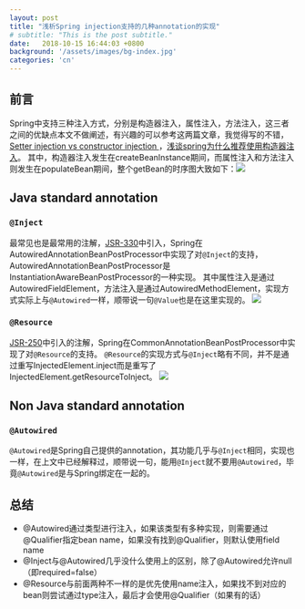 ```yaml
---
layout: post
title: "浅析Spring injection支持的几种annotation的实现"
# subtitle: "This is the post subtitle."
date:   2018-10-15 16:44:03 +0800
background: '/assets/images/bg-index.jpg'
categories: 'cn'
---
```


## 前言
Spring中支持三种注入方式，分别是构造器注入，属性注入，方法注入，这三者之间的优缺点本文不做阐述，有兴趣的可以参考这两篇文章，我觉得写的不错，[Setter injection vs constructor injection ](https://spring.io/blog/2007/07/11/setter-injection-versus-constructor-injection-and-the-use-of-required/)，[浅谈spring为什么推荐使用构造器注入](https://cloud.tencent.com/developer/article/1150501)。
其中，构造器注入发生在createBeanInstance期间，而属性注入和方法注入则发生在populateBean期间，整个getBean的时序图大致如下：![](http://on-img.com/chart_image/5bc4534ce4b015327b07ca7c.png)

## Java standard annotation
### ```@Inject```
最常见也是最常用的注解，[JSR-330](https://www.jcp.org/en/jsr/detail?id=330)中引入，Spring在AutowiredAnnotationBeanPostProcessor中实现了对```@Inject```的支持，AutowiredAnnotationBeanPostProcessor是InstantiationAwareBeanPostProcessor的一种实现。
其中属性注入是通过AutowiredFieldElement，方法注入是通过AutowiredMethodElement，实现方式实际上与```@Autowired```一样，顺带说一句```@Value```也是在这里实现的。
![](http://on-img.com/chart_image/5bc57a48e4b0bd4db96559b9.png)

### ```@Resource```
[JSR-250](https://jcp.org/en/jsr/detail?id=250)中引入的注解，Spring在CommonAnnotationBeanPostProcessor中实现了对```@Resource```的支持。
```@Resource```的实现方式与```@Inject```略有不同，并不是通过重写InjectedElement.inject而是重写了InjectedElement.getResourceToInject。
![](http://on-img.com/chart_image/5bc57b4ce4b08faf8c7d9122.png)

## Non Java standard annotation
### ```@Autowired```
```@Autowired```是Spring自己提供的annotation，其功能几乎与```@Inject```相同，实现也一样，在上文中已经解释过，顺带说一句，能用```@Inject```就不要用```@Autowired```，毕竟```@Autowired```是与Spring绑定在一起的。

## 总结
- @Autowired通过类型进行注入，如果该类型有多种实现，则需要通过@Qualifier指定bean name，如果没有找到@Qualifier，则默认使用field name
- @Inject与@Autowired几乎没什么使用上的区别，除了@Autowired允许null（即required=false）
- @Resource与前面两种不一样的是优先使用name注入，如果找不到对应的bean则尝试通过type注入，最后才会使用@Qualifier（如果有的话）